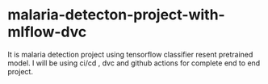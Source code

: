 # malaria-detecton-project-with-mlflow-dvc
It is malaria detection project using tensorflow classifier resent pretrained model. I will be using ci/cd , dvc and github actions for complete end to end project.

